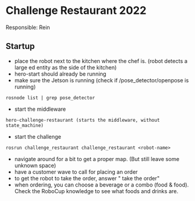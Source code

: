 # Challenge Restaurant 2022

Responsible: Rein

## Startup

* place the robot next to the kitchen where the chef is. (robot detects a large ed entity as the side of the kitchen)
* hero-start should already be running
* make sure the Jetson is running (check if <robot-name>/pose_detector/openpose is running)
```
rosnode list | grep pose_detector
```
* start the middleware
```
hero-challenge-restaurant (starts the middleware, without state_machine)
```
* start the challenge
```
rosrun challenge_restaurant challenge_restaurant <robot-name>
```
* navigate around for a bit to get a proper map. (But still leave some unknown space)
* have a customer wave to call <robot-name> for placing an order
* to get the robot to take the order, answer "<robot-name> take the order"
* when ordering, you can choose a beverage or a combo (food & food). Check the RoboCup knowledge to see what foods and drinks are.
    
